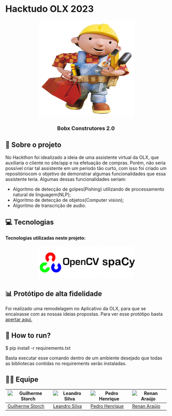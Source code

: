 # Hacktudo OLX 2023

<div align="center">
  <a href="https://github.com/Leanddro13/Hack_OLX">
    <img src="img/logo.png" width="300" height="300">
  </a>

<h3 align="center">Bobx Construtores 2.0</h3>
</div>

## 📝 Sobre o projeto

No Hackthon foi idealizado a ideia de uma assistente virtual da OLX, que auxiliaria o cliente no site/app e na efetuação de compras. Porém, não seria possível criar tal assistente em um periodo tão curto, com isso foi criado um repositóriocom o objetivo de demonstrar algumas funcionalidades que essa assistente teria. Algumas dessas funcionalidades seriam:
- Algoritmo de detecção de golpes(Pishing) utilizando de processamento natural de linguagem(NLP);
- Algoritmo de detecção de objetos(Computer vision);
- Algoritmo de transcrição de audio.


## 💻 Tecnologias

#### Tecnologias utilizadas neste projeto:

<p align="center">
		<img src="img/opencv.png" width="200"/>
    <img src="img/spacy.png" width="100" height="100"/>
	</a>
</p>


## 📊 Protótipo de alta fidelidade

Foi realizado uma remodelagem no Aplicativo da OLX, para que se encaixasse com as nossas ideias propostas. Para ver esse protótipo basta [apertar aqui.](https://www.figma.com/file/V23TQmbBoy0bbermkPErqS/Bobx?type=design&node-id=0%3A1&mode=design&t=kIU5G4qnZOWbzAvg-1)

## 🛞 How to run?

$ pip install -r requirements.txt

Basta executar esse comando dentro de um ambiente desejado que todas as bibliotecas contidas no requirements serão instaladas.

## 👨‍💻 Equipe

| ![Guilherme Storch](https://avatars.githubusercontent.com/u/90935577?v=4) | ![Leandro Silva](https://github.com/Leanddro13.png) | ![Pedro Henrique](https://avatars.githubusercontent.com/u/88786258?v=4) | ![Renan Araújo](https://avatars.githubusercontent.com/u/111506459?v=4) |
| --- | --- | --- | --- | 
| [Guilherme Storch](https://avatars.githubusercontent.com/u/90935577?v=4) | [Leandro Silva](https://github.com/Leanddro13) | [Pedro Henrique](https://avatars.githubusercontent.com/u/88786258?v=4) | [Renan Araújo](https://avatars.githubusercontent.com/u/111506459?v=4) |
